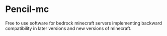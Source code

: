 # Pencil-mc
Free to use software for bedrock minecraft servers implementing backward compatibility in later versions and new versions of minecraft.
